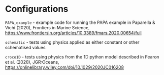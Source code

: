 # Configurations

`PAPA_example` - example code for running the PAPA example in Paparella & Vichi (2020), Frontiers in Marine Science, https://www.frontiersin.org/articles/10.3389/fmars.2020.00654/full 

`schematic`    - tests using physics applied as either constant or other schematised values

`croco1D`      - tests using physics from the 1D python model described in Fearon et al. (2020), JGR:Oceans, https://onlinelibrary.wiley.com/doi/10.1029/2020JC016208
